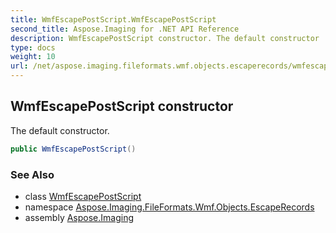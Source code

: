 ```yaml
---
title: WmfEscapePostScript.WmfEscapePostScript
second_title: Aspose.Imaging for .NET API Reference
description: WmfEscapePostScript constructor. The default constructor
type: docs
weight: 10
url: /net/aspose.imaging.fileformats.wmf.objects.escaperecords/wmfescapepostscript/wmfescapepostscript/
---
```

## WmfEscapePostScript constructor

The default constructor.

```csharp
public WmfEscapePostScript()
```

### See Also

* class [WmfEscapePostScript](../)
* namespace [Aspose.Imaging.FileFormats.Wmf.Objects.EscapeRecords](../../wmfescapepostscript/)
* assembly [Aspose.Imaging](../../../)


